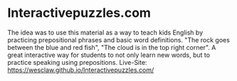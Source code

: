 
# Interactivepuzzles.com
The idea was to use this material as a way to teach kids English by practicing prepositional phrases and basic word definitions. "The rock goes between the blue and red fish", "The cloud is in the top right corner". A great interactive way for students to not only learn new words, but to practice  speaking using prepositions.
Live-Site: https://wesclaw.github.io/Interactivepuzzles.com/
